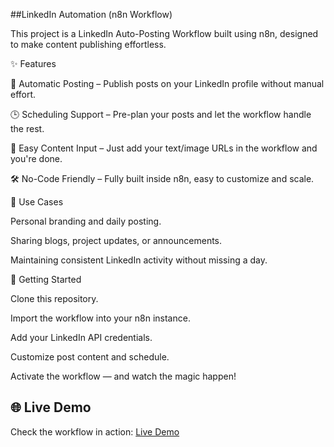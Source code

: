 
##LinkedIn Automation (n8n Workflow)

This project is a LinkedIn Auto-Posting Workflow built using n8n, designed to make content publishing effortless.

✨ Features

📅 Automatic Posting – Publish posts on your LinkedIn profile without manual effort.

🕒 Scheduling Support – Pre-plan your posts and let the workflow handle the rest.

📂 Easy Content Input – Just add your text/image URLs in the workflow and you're done.

🛠 No-Code Friendly – Fully built inside n8n, easy to customize and scale.

🧠 Use Cases

Personal branding and daily posting.

Sharing blogs, project updates, or announcements.

Maintaining consistent LinkedIn activity without missing a day.

🚀 Getting Started

Clone this repository.

Import the workflow into your n8n instance.

Add your LinkedIn API credentials.

Customize post content and schedule.

Activate the workflow — and watch the magic happen!

## 🌐 Live Demo
Check the workflow in action: [Live Demo](https://drive.google.com/file/d/1i7Cbp57p2CKFkMOP4JV2BKEzoFxxLQsV/view?usp=sharing)
